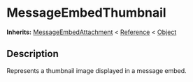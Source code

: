   
# MessageEmbedThumbnail
  
**Inherits:** [MessageEmbedAttachment](./class_messageembedattachment.md) < [Reference](https://docs.godotengine.org/en/3.5/classes/class_reference.html) < [Object](https://docs.godotengine.org/en/3.5/classes/class_object.html)  
  
  
## Description
  
Represents a thumbnail image displayed in a message embed.  
